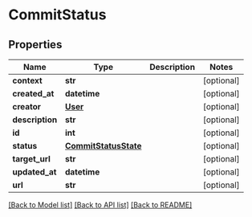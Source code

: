 # CommitStatus

## Properties
Name | Type | Description | Notes
------------ | ------------- | ------------- | -------------
**context** | **str** |  | [optional] 
**created_at** | **datetime** |  | [optional] 
**creator** | [**User**](User.md) |  | [optional] 
**description** | **str** |  | [optional] 
**id** | **int** |  | [optional] 
**status** | [**CommitStatusState**](CommitStatusState.md) |  | [optional] 
**target_url** | **str** |  | [optional] 
**updated_at** | **datetime** |  | [optional] 
**url** | **str** |  | [optional] 

[[Back to Model list]](../README.md#documentation-for-models) [[Back to API list]](../README.md#documentation-for-api-endpoints) [[Back to README]](../README.md)


